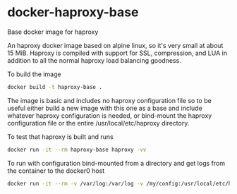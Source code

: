 # docker-haproxy-base
Base docker image for haproxy

An haproxy docker image based on alpine linux, so it's very small at about 15 MiB.
Haproxy is compiled with support for SSL, compression, and LUA in addition to all the normal haproxy load balancing goodness.

To build the image
```sh
docker build -t haproxy-base .
```

The image is basic and includes no haproxy configuration file so to be useful either build a new image with this one
as a base and include whatever haproxy configuration is needed, or bind-mount the haproxy configuration file or the
entire /usr/local/etc/haproxy directory.

To test that haproxy is built and runs

```sh
docker run -it --rm haproxy-base haproxy -vv
```

To run with configuration bind-mounted from a directory and get logs from the container to the docker0 host

```sh
docker run -it --rm -v /var/log:/var/log -v /my/config:/usr/local/etc/haproxy:ro  haproxy-base haproxy -f /usr/local/etc/haproxy/haproxy.cfg -c
```

